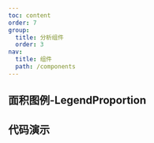 ```yaml
---
toc: content
order: 7
group:
  title: 分析组件
  order: 3
nav:
  title: 组件
  path: /components
---
```


## 面积图例-LegendProportion

## 代码演示

<code src="./demo/default.tsx"></code>

<API></API>
